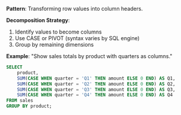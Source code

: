 **Pattern**: Transforming row values into column headers.

**Decomposition Strategy**:

1. Identify values to become columns
2. Use CASE or PIVOT (syntax varies by SQL engine)
3. Group by remaining dimensions

**Example**: "Show sales totals by product with quarters as columns."

```SQL
SELECT
    product,
    SUM(CASE WHEN quarter = 'Q1' THEN amount ELSE 0 END) AS Q1,
    SUM(CASE WHEN quarter = 'Q2' THEN amount ELSE 0 END) AS Q2,
    SUM(CASE WHEN quarter = 'Q3' THEN amount ELSE 0 END) AS Q3,
    SUM(CASE WHEN quarter = 'Q4' THEN amount ELSE 0 END) AS Q4
FROM sales
GROUP BY product;
```